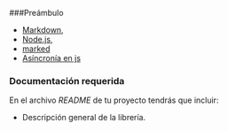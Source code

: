 ###Preámbulo

- [Markdown](https://es.wikipedia.org/wiki/Markdown),
- [Node.js](https://nodejs.org/), 
- [marked](https://github.com/markedjs/marked)
- [Asíncronía en js](https://carlosazaustre.com/manejando-la-asincronia-en-javascript/)

### Documentación requerida

En el archivo _README_ de tu proyecto tendrás que incluir:

- Descripción general de la librería.